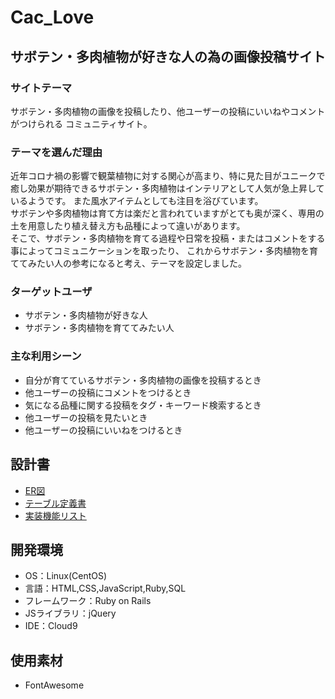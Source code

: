 # Cac_Love

## サボテン・多肉植物が好きな人の為の画像投稿サイト
### サイトテーマ
サボテン・多肉植物の画像を投稿したり、他ユーザーの投稿にいいねやコメントがつけられる
  コミュニティサイト。


### テーマを選んだ理由
近年コロナ禍の影響で観葉植物に対する関心が高まり、特に見た目がユニークで癒し効果が期待できるサボテン・多肉植物はインテリアとして人気が急上昇しているようです。
また風水アイテムとしても注目を浴びています。<br>
サボテンや多肉植物は育て方は楽だと言われていますがとても奥が深く、専用の土を用意したり植え替え方も品種によって違いがあります。<br>
そこで、サボテン・多肉植物を育てる過程や日常を投稿・またはコメントをする事によってコミュニケーションを取ったり、
これからサボテン・多肉植物を育ててみたい人の参考になると考え、テーマを設定しました。


### ターゲットユーザ
- サボテン・多肉植物が好きな人
- サボテン・多肉植物を育ててみたい人



### 主な利用シーン
- 自分が育てているサボテン・多肉植物の画像を投稿するとき
- 他ユーザーの投稿にコメントをつけるとき
- 気になる品種に関する投稿をタグ・キーワード検索するとき
- 他ユーザーの投稿を見たいとき
- 他ユーザーの投稿にいいねをつけるとき



## 設計書
- [ER図](https://drive.google.com/file/d/1j978Y1-Mr-bquz16o1rGeGRfGwJt5gfY/view?usp=sharing)
- [テーブル定義書](https://docs.google.com/spreadsheets/d/1AcHzwBrTgTZ2zK7CM46bh0BRNAvo3TCmSdtLtGHcRyk/edit?usp=sharing)
- [実装機能リスト](https://docs.google.com/spreadsheets/d/1R-X0E0CE2kDYMhBsx1Eh6glUbB9Y8d8MaDxNO9okB4c/edit?usp=sharing)


## 開発環境
- OS：Linux(CentOS)
- 言語：HTML,CSS,JavaScript,Ruby,SQL
- フレームワーク：Ruby on Rails
- JSライブラリ：jQuery
- IDE：Cloud9

## 使用素材
- FontAwesome